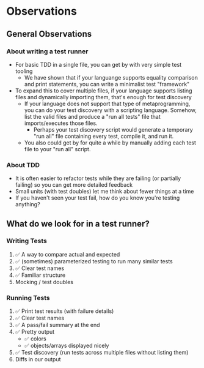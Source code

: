 # Observations

## General Observations

### About writing a test runner
- For basic TDD in a single file, you can get by with very simple test tooling
  - We have shown that if your languange supports equality comparison and print
    statements, you can write a minimalist test "framework"
- To expand this to cover multiple files, if your language supports listing
  files and dynamically importing them, that's enough for test discovery
  - If your language does not support that type of metaprogramming, you can do
    your test discovery with a scripting language. Somehow, list the valid files
    and produce a "run all tests" file that imports/executes those files.
      - Perhaps your test discovery script would generate a temporary "run all"
        file containing every test, compile it, and run it.
  - You also could get by for quite a while by manually adding each test file to
    your "run all" script. 

### About TDD
- It is often easier to refactor tests while they are failing (or partially
  failing) so you can get more detailed feedback
- Small units (with test doubles) let me think about fewer things at a time
- If you haven't seen your test fail, how do you know you're testing anything?

## What do we look for in a test runner?

### Writing Tests

1. ✅ A way to compare actual and expected
2. ✅ (sometimes) parameterized testing to run many similar tests
3. ✅ Clear test names
4. ✅ Familiar structure
5. Mocking / test doubles

### Running Tests

1. ✅ Print test results (with failure details)
2. ✅ Clear test names
3. ✅ A pass/fail summary at the end
4. ✅ Pretty output
     - ✅ colors
     - ✅ objects/arrays displayed nicely
5. ✅ Test discovery (run tests across multiple files without listing them)
6. Diffs in our output
